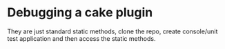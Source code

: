 # Debugging a cake plugin

They are just standard static methods, clone the repo, create console/unit test application and then access the static methods.
